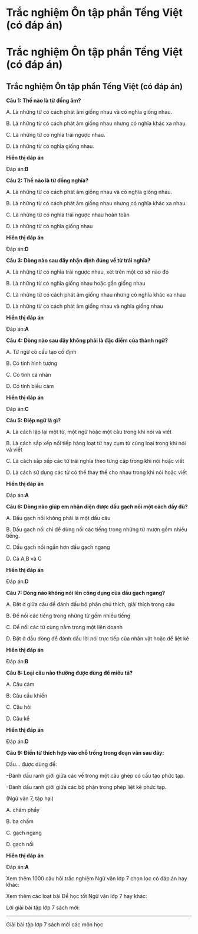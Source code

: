 # Trắc nghiệm Ôn tập phần Tếng Việt  (có đáp án)

# Trắc nghiệm Ôn tập phần Tếng Việt (có đáp án)

## Trắc nghiệm Ôn tập phần Tếng Việt (có đáp án)

**Câu 1: Thế nào là từ đồng âm?**

A. Là những từ có cách phát âm giống nhau và có nghĩa giống nhau.

B. Là những từ có cách phát âm giống nhau nhưng có nghĩa khác xa nhau.

C. Là những từ có nghĩa trái ngược nhau.

D. Là những từ có nghĩa giống nhau.

**Hiển thị đáp án**

Đáp án:**B**

**Câu 2: Thế nào là từ đồng nghĩa?**

A. Là những từ có cách phát âm giống nhau và có nghĩa giống nhau.

B. Là những từ có cách phát âm giống nhau nhưng có nghĩa khác xa nhau.

C. Là những từ có nghĩa trái ngược nhau hoàn toàn

D. Là những từ có nghĩa giống nhau 

**Hiển thị đáp án**

Đáp án:**D**

**Câu 3: Dòng nào sau đây nhận định đúng về từ trái nghĩa?**

A. Là những từ có nghĩa trái ngược nhau, xét trên một cơ sở nào đó

B. Là những từ có nghĩa giống nhau hoặc gần giống nhau

C. Là những từ có cách phát âm giống nhau nhưng có nghĩa khác xa nhau

D. Là những từ có cách phát âm giống nhau và nghĩa giống nhau

**Hiển thị đáp án**

Đáp án:**A**

**Câu 4: Dòng nào sau đây không phải là đặc điểm của thành ngữ?**

A. Từ ngữ có cấu tạo cố định

B. Có tính hình tượng

C. Có tính cá nhân

D. Có tính biểu cảm

**Hiển thị đáp án**

Đáp án:**C**

**Câu 5: Điệp ngữ là gì?**

A. Là cách lặp lại một từ, một ngữ hoặc một câu trong khi nói và viết

B. Là cách sắp xếp nối tiếp hàng loạt từ hay cụm từ cùng loại trong khi nói và viết

C. Là cách sắp xếp các từ trái nghĩa theo từng cặp trong khi nói hoặc viết

D. Là cách sử dụng các từ có thể thay thế cho nhau trong khi nói hoặc viết

**Hiển thị đáp án**

Đáp án:**A**

**Câu 6: Dòng nào giúp em nhận diện được dấu gạch nối một cách đầy đủ?**

A. Dấu gạch nối không phải là một dấu câu

B. Dấu gạch nối chỉ để dùng nối các tiếng trong những từ mượn gồm nhiều tiếng.

C. Dấu gạch nối ngắn hơn dấu gạch ngang

D. Cả A,B và C

**Hiển thị đáp án**

Đáp án:**D**

**Câu 7: Dòng nào không nói lên công dụng của dấu gạch ngang?**

A. Đặt ở giữa câu để đánh dấu bộ phận chú thích, giải thích trong câu

B. Để nối các tiếng trong những từ gồm nhiều tiếng

C. Để nối các từ cùng nằm trong một liên doanh

D. Đặt ở đầu dòng để đánh dấu lời nói trực tiếp của nhân vật hoặc để liệt kê

**Hiển thị đáp án**

Đáp án:**B**

**Câu 8: Loại câu nào thường được dùng để miêu tả?**

A. Câu cảm

B. Câu cầu khiến

C. Câu hỏi

D. Câu kể

**Hiển thị đáp án**

Đáp án:**D**

**Câu 9: Điền từ thích hợp vào chỗ trống trong đoạn văn sau đây:**

Dấu… được dùng để:

-Đánh dấu ranh giới giữa các vế trong một câu ghép có cấu tạo phức tạp.

-Đánh dấu ranh giới giữa các bộ phận trong phép liệt kê phức tạp.

(Ngữ văn 7, tập hai)

A. chấm phẩy

B. ba chấm

C. gạch ngang

D. gạch nối

**Hiển thị đáp án**

Đáp án:**A**

Xem thêm 1000 câu hỏi trắc nghiệm Ngữ văn lớp 7 chọn lọc có đáp án hay khác:

Xem thêm các loạt bài Để học tốt Ngữ văn lớp 7 hay khác:

Lời giải bài tập lớp 7 sách mới:

* * *

Giải bài tập lớp 7 sách mới các môn học
